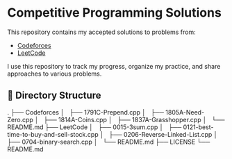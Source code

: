# Competitive Programming Solutions

This repository contains my accepted solutions to problems from:

- [Codeforces](https://codeforces.com/)
- [LeetCode](https://leetcode.com/)

I use this repository to track my progress, organize my practice, and share approaches to various problems.

## 📂 Directory Structure
.
├── Codeforces
│   ├── 1791C-Prepend.cpp
│   ├── 1805A-Need-Zero.cpp
│   ├── 1814A-Coins.cpp
│   ├── 1837A-Grasshopper.cpp
│   └── README.md
├── LeetCode
│   ├── 0015-3sum.cpp
│   ├── 0121-best-time-to-buy-and-sell-stock.cpp
│   ├── 0206-Reverse-Linked-List.cpp
│   ├── 0704-binary-search.cpp
│   └── README.md
├── LICENSE
└── README.md


